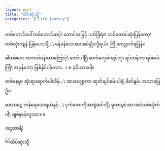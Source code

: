 ```yaml
---
layout: post
title: "ထိပ်ဆုံးသို့"
categories:  ["Life journey"]
---
```


တစ်တောင်ပေါ် တစ်တောင်ဆင့်\\
တောင်အမြင့် ပတ်ခြံရံ။\\
တစ်တောင်ဆုံးပြန်တော့\\
တစ်လုံးကျန် ပြန်ပေသမို့...\\
ဖန်ဖန်လေအားအင်နှိုးလို့ရယ်\\
ကြိုးလျှောက်ရပြန်။   

<!-- more -->
ခါတစ်လေ တကယ်ပန်းတာကြောင့်\\
တော်ပါပြီ ဆက်မလှမ်းချင်ဘု\\
ရပ်တန်းက ရပ်မယ်ကြံ\\
အမှန်တော့ ဖြစ်နိုင်ပါ့မလား...\\
စ ခဲ့မိဟာပေါ့။

တစ်နေ့မှာ ဆုံးရာရောက်ပါလိမ့်...\\
အားလျှော့ကာ ဆုတ်ချင်စမ်းပါနဲ့\\
စိတ်နွမ်း အသာဖြေဦး။

မာလာငွေ ကန်ရေအေးရယ်နှင့်...\\
ငှက်တေးကိုအာရုံဆင်လို့\\
မူတသွင်အားအင်သစ်လိုက်ပါ့\\
ချစ်ဖွယ့်လူသား။ ။

(ငွေတာရီ)

<img src="http://drive.google.com/uc?export=view&id=1eQl89W6it5H7bfnoZiKMOPNeTo6CpbmY" alt="ထိပ်ဆုံးသို့">
